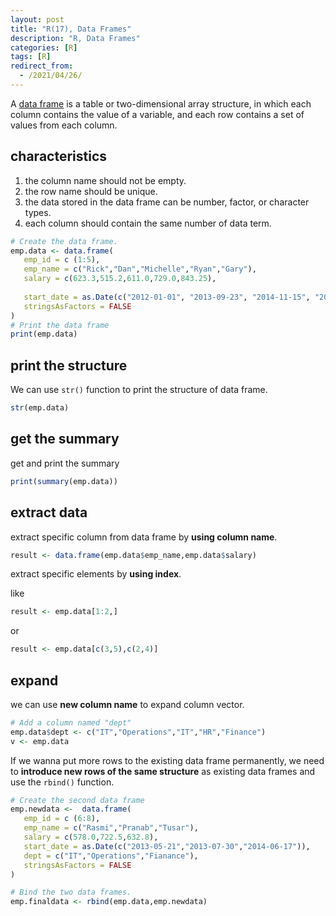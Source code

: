```yaml
---
layout: post
title: "R(17), Data Frames"
description: "R, Data Frames"
categories: [R]
tags: [R]
redirect_from:
  - /2021/04/26/
---
```


A [data frame](https://www.w3cschool.cn/r/r_data_frames.html) is a table or two-dimensional array structure, in which each column contains the value of a variable, and each row contains a set of values from each column.

## characteristics

1. the column name should not be empty.
2. the row name should be unique.
3. the data stored in the data frame can be number, factor, or character types.
4. each column should contain the same number of data term.

```R
# Create the data frame.
emp.data <- data.frame(
   emp_id = c (1:5), 
   emp_name = c("Rick","Dan","Michelle","Ryan","Gary"),
   salary = c(623.3,515.2,611.0,729.0,843.25), 
   
   start_date = as.Date(c("2012-01-01", "2013-09-23", "2014-11-15", "2014-05-11", "2015-03-27")),
   stringsAsFactors = FALSE
)
# Print the data frame
print(emp.data) 
```

## print the structure

We can use `str()` function to print the structure of data frame.

```R
str(emp.data)
```

## get the summary

get and print the summary

```R
print(summary(emp.data))
```

## extract data

extract specific column from data frame by **using column name**.

```R
result <- data.frame(emp.data$emp_name,emp.data$salary)
```

extract specific elements by **using index**.

like

```R
result <- emp.data[1:2,]
```

or

```R
result <- emp.data[c(3,5),c(2,4)]
```

## expand

we can use **new column name** to expand column vector.

```R
# Add a column named "dept"
emp.data$dept <- c("IT","Operations","IT","HR","Finance")
v <- emp.data
```

If we wanna put more rows to the existing data frame permanently, we need to **introduce new rows of the same structure** as existing data frames and use the `rbind()` function.

```R
# Create the second data frame
emp.newdata <- 	data.frame(
   emp_id = c (6:8), 
   emp_name = c("Rasmi","Pranab","Tusar"),
   salary = c(578.0,722.5,632.8), 
   start_date = as.Date(c("2013-05-21","2013-07-30","2014-06-17")),
   dept = c("IT","Operations","Fianance"),
   stringsAsFactors = FALSE
)

# Bind the two data frames.
emp.finaldata <- rbind(emp.data,emp.newdata)
```
